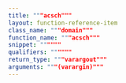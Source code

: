 ```yaml
---
title: """acsch"""
layout: function-reference-item
class_name: """domain"""
function_name: """acsch"""
snippet: """"""
qualifiers: """"""
return_type: """varargout"""
arguments: """(varargin)"""
---
```



